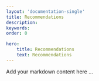 ```yaml
---
layout: 'documentation-single'
title: Recommendations
description: 
keywords: 
order: 0

hero:
    title: Recommendations
    text: Recommendations
---
```


Add your markdown content here ...
